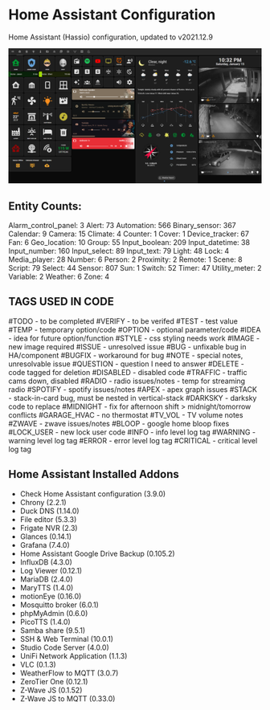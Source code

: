 # Home Assistant Configuration

Home Assistant (Hassio) configuration, updated to v2021.12.9

![Home](https://github.com/jazzyisj/home-assistant-config/blob/master/www/screenshots/browser_home_v2.png)

## Entity Counts:

Alarm_control_panel: 3
Alert: 73
Automation: 566
Binary_sensor: 367
Calendar: 9
Camera: 15
Climate: 4
Counter: 1
Cover: 1
Device_tracker: 67
Fan: 6
Geo_location: 10
Group: 55
Input_boolean: 209
Input_datetime: 38
Input_number: 160
Input_select: 89
Input_text: 79
Light: 48
Lock: 4
Media_player: 28
Number: 6
Person: 2
Proximity: 2
Remote: 1
Scene: 8
Script: 79
Select: 44
Sensor: 807
Sun: 1
Switch: 52
Timer: 47
Utility_meter: 2
Variable: 2
Weather: 6
Zone: 4

## TAGS USED IN CODE

#TODO - to be completed
#VERIFY - to be verifed
#TEST - test value
#TEMP - temporary option/code
#OPTION - optional parameter/code
#IDEA - idea for future option/function
#STYLE - css styling needs work
#IMAGE - new image required
#ISSUE - unresolved issue
#BUG - unfixable bug in HA/component
#BUGFIX - workaround for bug
#NOTE - special notes, unresolvable issue
#QUESTION - question I need to answer
#DELETE - code tagged for deletion
#DISABLED - disabled code
#TRAFFIC - traffic cams down, disabled
#RADIO - radio issues/notes - temp for streaming radio
#SPOTIFY - spotify issues/notes
#APEX - apex graph issues
#STACK - stack-in-card bug, must be nested in vertical-stack
#DARKSKY - darksky code to replace
#MIDNIGHT - fix for afternoon shift > midnight/tomorrow conflicts
#GARAGE_HVAC - no thermostat
#TV_VOL - TV volume notes
#ZWAVE - zwave issues/notes
#BLOOP - google home bloop fixes
#LOCK_USER - new lock user code
#INFO - info level log tag
#WARNING - warning level log tag
#ERROR - error level log tag
#CRITICAL - critical level log tag

## Home Assistant Installed Addons

- Check Home Assistant configuration (3.9.0)
- Chrony (2.2.1)
- Duck DNS (1.14.0)
- File editor (5.3.3)
- Frigate NVR (2.3)
- Glances (0.14.1)
- Grafana (7.4.0)
- Home Assistant Google Drive Backup (0.105.2)
- InfluxDB (4.3.0)
- Log Viewer (0.12.1)
- MariaDB (2.4.0)
- MaryTTS (1.4.0)
- motionEye (0.16.0)
- Mosquitto broker (6.0.1)
- phpMyAdmin (0.6.0)
- PicoTTS (1.4.0)
- Samba share (9.5.1)
- SSH & Web Terminal (10.0.1)
- Studio Code Server (4.0.0)
- UniFi Network Application (1.1.3)
- VLC (0.1.3)
- WeatherFlow to MQTT (3.0.7)
- ZeroTier One (0.12.1)
- Z-Wave JS (0.1.52)
- Z-Wave JS to MQTT (0.33.0)

